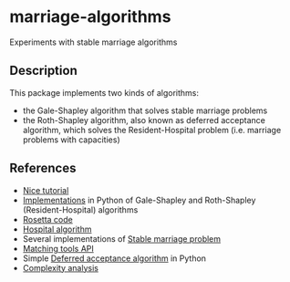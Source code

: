 # marriage-algorithms
Experiments with stable marriage algorithms

## Description

This package implements two kinds of algorithms:
- the Gale-Shapley algorithm that solves stable marriage problems
- the Roth-Shapley algorithm, also known as deferred acceptance algorithm, 
which solves the Resident-Hospital problem (i.e. marriage problems with 
capacities)

## References

- [Nice tutorial](http://www.ams.org/publicoutreach/feature-column/fc-2015-03)
- [Implementations](https://github.com/daffidwilde/matching) in Python of 
Gale-Shapley and Roth-Shapley (Resident-Hospital) algorithms
- [Rosetta code](https://rosettacode.org/wiki/Stable_marriage_problem#JavaScript)
- [Hospital algorithm](https://arxiv.org/pdf/1408.2969.pdf)
- Several implementations of [Stable marriage problem](https://github.com/alextanhongpin/stable-marriage-problem)
- [Matching tools API](https://matchingtools.com/)
- Simple [Deferred acceptance algorithm](https://gist.github.com/scribu/104ec4ba54207db8c6e8) in Python
- [Complexity analysis](https://www.google.com/url?sa=t&rct=j&q=&esrc=s&source=web&cd=3&cad=rja&uact=8&ved=2ahUKEwjzjZbj9tThAhVxZN8KHRW7Da0QFjACegQIBxAC&url=https%3A%2F%2Fwww.researchgate.net%2Fprofile%2FMohamed_Mourad_Lafifi%2Fpost%2FHow_can_the_issues_of_satisfiability_and_fairness_in_matching_problems_be_answered_int_he_environment_of_dynamic_resource_allocation_and_computing%2Fattachment%2F59d6554979197b80779ac858%2FAS%253A525137776132096%25401502214010799%2Fdownload%2FComplexity%2Band%2Balgorithms%2Bin%2Bmatching%2Bproblems%2Bunder%2Bpreferences%2BCseh_Agnes.pdf&usg=AOvVaw0e7n4KwJYH03Bsve7yOd0v)